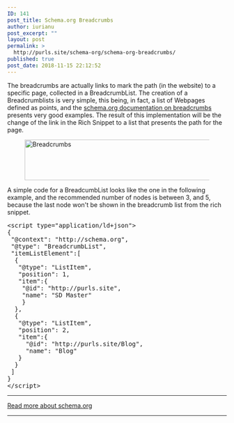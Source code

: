 ```yaml
---
ID: 141
post_title: Schema.org Breadcrumbs
author: iurianu
post_excerpt: ""
layout: post
permalink: >
  http://purls.site/schema-org/schema-org-breadcrumbs/
published: true
post_date: 2018-11-15 22:12:52
---
```

The breadcrumbs are actually links to mark the path (in the website) to a specific page, collected in a BreadcrumbList. 
The creation of a Breadcrumblists is very simple, this being, in fact, a list of Webpages defined as points, and the <a target="_blank" href="https://schema.org/BreadcrumbList" rel="nofollow">schema.org documentation on breadcrumbs</a> presents very good examples.
The result of this implementation will be the change of the link in the Rich Snippet to a list that presents the path for the page.

<figure><a title="Breadcrumbs" href="http://purls.site/wp-content/uploads/2018/11/Breadcrumbs.png"><img src="http://purls.site/wp-content/uploads/2018/11/Breadcrumbs.png" alt="Breadcrumbs" width="525" height="93" class="alignnone size-full wp-image-139" /></a></figure>

A simple code for a BreadcumbList looks like the one in the following example, and the recommended number of nodes is between 3, and 5, because the last node won't be shown in the breadcrumb list from the rich snippet.

<pre>
<span class="pre-tag"><</span><span class="pre-tag">script</span> <span class="pre-attr">type</span>="<span class="pre-value">application/ld+json</span>"<span class="pre-tag">></span>
<span class="pre-tag">{</span>
 "<span class="pre-type">@context</span>": "<span class="pre-value">http://schema.org</span>",
 "<span class="pre-type">@type</span>": "<span class="pre-value">BreadcrumbList</span>",
 "<span class="pre-attr">itemListElement</span>":<span class="pre-tag">[</span>
  <span class="pre-tag">{</span>
   "<span class="pre-type">@type</span>": "<span class="pre-value">ListItem",
   "<span class="pre-attr">position</span>": <span class="pre-value">1</span>,
   "<span class="pre-attr">item</span>":<span class="pre-tag">{</span>
    "<span class="pre-type">@id</span>": "<span class="pre-value">http://purls.site</span>",
    "<span class="pre-attr">name</span>": "<span class="pre-value">SD Master</span>"
    <span class="pre-tag">}</span>
  <span class="pre-tag">}</span>,
  <span class="pre-tag">{</span>
   "<span class="pre-type">@type</span>": "<span class="pre-value">ListItem</span>",
   "<span class="pre-attr">position</span>": <span class="pre-value">2</span>,
   "<span class="pre-attr">item</span>":<span class="pre-tag">{</span>
     "<span class="pre-type">@id</span>": "<span class="pre-value">http://purls.site/Blog</span>",
     "<span class="pre-attr">name</span>": "<span class="pre-value">Blog</span>"
   <span class="pre-tag">}</span>
  <span class="pre-tag">}</span>
 <span class="pre-tag">]</span>
<span class="pre-tag">}</span>
<span class="pre-tag"><</span><span class="pre-tag">/script</span><span class="pre-tag">></span>
</pre>

<hr>

<p class="buttonized"><a href="http://purls.site/schema-org/the-complete-schema-org-markup/" target="_top">Read more about schema.org</a></p>

<hr>